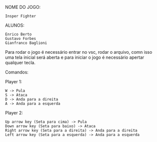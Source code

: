 NOME DO JOGO:

    Insper Fighter

ALUNOS:

    Enrico Berto
    Gustavo Forbes
    Gianfranco Baglioni

Para rodar o jogo é necessário entrar no vsc, rodar o arquivo, comn isso uma tela inicial será aberta e para iniciar o jogo é necessário apertar qualquer tecla.

Comandos:

Player 1:

    W -> Pula
    S -> Ataca
    D -> Anda para a direita
    A -> Anda para a esquerda

Player 2:

    Up arrow key (Seta para cima) -> Pula
    Down arrow key (Seta para baixo) -> Ataca
    Right arrow key (Seta para a direita) -> Anda para a direita
    Left arrow key (Seta para a esquerda) -> Anda para a esquerda

